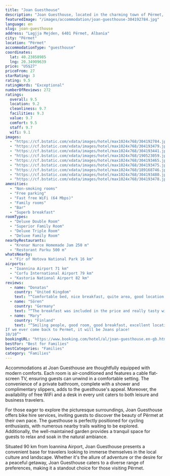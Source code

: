 ```yaml
---
title: "Joan Guesthouse"
description: "Joan Guesthouse, located in the charming town of Përmet, stands out as a serene retreat for travelers seeking both adventure and relaxation."
featuredImage: "/images/accommodation/joan-guesthouse-304192784.jpg"
language: en
slug: joan-guesthouse
address: "Lagjja Mejden, 6401 Përmet, Albania"
city: "Përmet"
location: "Përmet"
accommodationType: "guesthouse"
coordinates:
  lat: 40.23858985
  lng: 20.34909639
price: "US$27"
priceFrom: 27
starRating: 3
rating: 9.5
ratingWords: "Exceptional"
numberOfReviews: 272
ratings:
  overall: 9.5
  location: 9.2
  cleanliness: 9.7
  facilities: 9.3
  value: 9.7
  comfort: 9.5
  staff: 9.7
  wifi: 9.1
images:
  - "https://cf.bstatic.com/xdata/images/hotel/max1024x768/304192784.jpg?k=6e4e8f368dbd5d8c499624d2b25d8141d8cde89a7a38b5b2bf677a7920d5621d&o=&hp=1"
  - "https://cf.bstatic.com/xdata/images/hotel/max1024x768/304193479.jpg?k=3a7e8d13b427a7e4e6e6ec414f8c9b4c20270d323f89335a15120bac0f7c9683&o=&hp=1"
  - "https://cf.bstatic.com/xdata/images/hotel/max1024x768/304193441.jpg?k=21dbe9a90446b27876b2a663d99cc0beef8a1523d401de16970295236fa3db0b&o=&hp=1"
  - "https://cf.bstatic.com/xdata/images/hotel/max1024x768/190523059.jpg?k=213a77c2b691b053b3127a7568e21b8cf8ef941d380dc240c63c564ff4f1bd43&o=&hp=1"
  - "https://cf.bstatic.com/xdata/images/hotel/max1024x768/304193465.jpg?k=2c0e3b000ad204881cc12ec1d9831630d27839c357cfacf53fc9992e76b2459a&o=&hp=1"
  - "https://cf.bstatic.com/xdata/images/hotel/max1024x768/304193475.jpg?k=3b3351ed5b188e4b554199b00d59bf75a5adf86552220694d004ec40d32a4e86&o=&hp=1"
  - "https://cf.bstatic.com/xdata/images/hotel/max1024x768/189168746.jpg?k=2ba3c79ee962178f346c1d0b64f8780a9a02b8dcea2677c0921fcdd075e58158&o=&hp=1"
  - "https://cf.bstatic.com/xdata/images/hotel/max1024x768/304193480.jpg?k=c9a7e396850348c253168b3184bdedffbcc9326e6424ad787c19d87349d6122f&o=&hp=1"
  - "https://cf.bstatic.com/xdata/images/hotel/max1024x768/304193478.jpg?k=e5022c1a7be7e30aca00be006e2736a14af6e3497dccb5b839abeda990b85f37&o=&hp=1"
amenities:
  - "Non-smoking rooms"
  - "Free parking"
  - "Fast free WiFi (64 Mbps)"
  - "Family rooms"
  - "Bar"
  - "Superb breakfast"
roomTypes:
  - "Deluxe Double Room"
  - "Superior Family Room"
  - "Deluxe Triple Room"
  - "Deluxe Family Room"
nearbyRestaurants:
  - "Krenar Nurce Homemade Jam 250 m"
  - "Restorant Parku 500 m"
whatsNearby:
  - "Fir of Hotova National Park 16 km"
airports:
  - "Ioannina Airport 71 km"
  - "Corfu International Airport 79 km"
  - "Kastoria National Airport 82 km"
reviews:
  - name: "Donatas"
    country: "United Kingdom"
    text: "“Comfortable bed, nice breakfast, quite area, good location.”"
  - name: "Sören"
    country: "Germany"
    text: "“The breakfast was included in the price and really tasty with a mix of things from savory to sweet.”"
  - name: "Mary"
    country: "Finland"
    text: "“Smiling people, good room, good breakfast, excellent location.
If we ever come back to Permet, it will be Joans place!
10/10”"
bookingURL: "https://www.booking.com/hotel/al/joan-guesthouse.en-gb.html?aid=8035640"
bestFor: "Best for Families"
bestCategories: "Families"
category: "Families"
---
```


Accommodations at Joan Guesthouse are thoughtfully equipped with modern comforts. Each room is air-conditioned and features a cable flat-screen TV, ensuring guests can unwind in a comfortable setting. The convenience of a private bathroom, complete with a shower and complimentary slippers, adds to the guesthouse's appeal. Moreover, the availability of free WiFi and a desk in every unit caters to both leisure and business travelers.

For those eager to explore the picturesque surroundings, Joan Guesthouse offers bike hire services, inviting guests to discover the beauty of Përmet at their own pace. The guesthouse is perfectly positioned for cycling enthusiasts, with numerous nearby trails waiting to be explored. Additionally, the well-maintained garden provides a tranquil space for guests to relax and soak in the natural ambiance.

Situated 90 km from Ioannina Airport, Joan Guesthouse presents a convenient base for travelers looking to immerse themselves in the local culture and landscape. Whether it's the allure of adventure or the desire for a peaceful getaway, Joan Guesthouse caters to a diverse range of preferences, making it a standout choice for those visiting Përmet.